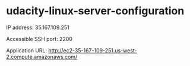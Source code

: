 # udacity-linux-server-configuration

IP address: 35.167.109.251

Accessible SSH port: 2200

Application URL: http://ec2-35-167-109-251.us-west-2.compute.amazonaws.com/

